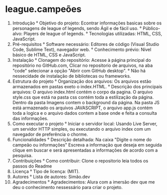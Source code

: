 # league.campeões
 
 1. Introdução
    ° Objetivo do projeto: 
        Econtrar informações basicas sobre os personagens de league of legends, sendo Ágil e de fácil uso.
    ° Público-alvo: 
        Players de league of legends.
    ° Tecnologias utilizadas: 
        HTML, CSS, JavaScript.
 2. Pré-requisitos
    ° Software necessário: 
        Editores de código (Visual Studio Code, Sublime Text), navegador web.
    ° Conhecimento prévio: 
        Nível básico de HTML, CSS e JavaScript.
 3. Instalação
    ° Clonagem do repositório: 
        Acesse à página principal do repositório no GitHub.com, Clicar no repositorio de arquivos, na aba "code" selecionar a opção "Abrir com GitHub desktop".
    ° Não há nessecidade de instalação de bibliotecas ou frameworks.
 4. Estrutura do projeto
    ° Organização dos arquivos: 
        Os arquivos estão armazenados em pastas exeto o index.HTML.
    ° Descrição dos principais arquivos: 
        O arquivo index.html contém o corpo da pagina. 
        O arquivo style.css que está na pasta css contém toda a estilização da página.
        Dentro da pasta Imagens contem o background da página.
        Na pasta JS está armazenado os arquivos JAVASCRIPT, o arquivo app.js contém toda a logica e o arquivo dados contem a base onde e feita a consulta das informações.
 5. Como executar o projeto
    ° Iniciar o servidor local: 
        Usando Live Server, um servidor HTTP simples, ou executando o arquivo index com um navegador de preferência o chorme.
 6. Funcionalidades
    ° Descrição detalhada: 
        Na caixa "Digite o nome do campeão ou informações" Escreva a informação que deseja
        em seguida clique em buscar e será apresentadas a informações de acordo com a pesquisa.
 7. Contribuições
    ° Como contribuir: 
        Clone o repositorio leia todos os passos do Readme
 8. Licença
    ° Tipo de licença: 
        (MIT).
 9. Autores
    ° Lista de autores: 
        Simão.dev    
 10. Agradecimentos
    ° Agradecimentos: 
    Alura com a imersão dev que me deu o conhecimento nessessário para criar o projeto.
